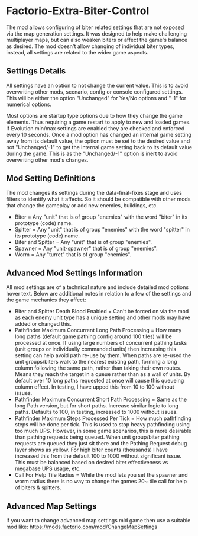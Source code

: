 # Factorio-Extra-Biter-Control



The mod allows configuring of biter related settings that are not exposed via the map generation settings. It was designed to help make challenging multiplayer maps, but can also weaken biters or affect the game's balance as desired. The mod doesn't allow changing of individual biter types, instead, all settings are related to the wider game aspects.

Settings Details
---------
All settings have an option to not change the current value. This is to avoid overwriting other mods, scenario, config or console configured settings. This will be either the option "Unchanged" for Yes/No options and "-1" for numerical options.

Most options are startup type options due to how they change the game elements. Thus requiring a game restart to apply to new and loaded games.
If Evolution min/max settings are enabled they are checked and enforced every 10 seconds.
Once a mod option has changed an internal game setting away from its default value, the option must be set to the desired value and not "Unchanged/-1" to get the internal game setting back to its default value during the game. This is as the "Unchanged/-1" option is inert to avoid overwriting other mod's changes.

Mod Setting Definitions
---------------
The mod changes its settings during the data-final-fixes stage and uses filters to identify what it affects. So it should be compatible with other mods that change the gameplay or add new enemies, buildings, etc.
- Biter = Any "unit" that is of group "enemies" with the word "biter" in its prototype (code) name.
- Spitter = Any "unit" that is of group "enemies" with the word "spitter" in its prototype (code) name.
- Biter and Spitter = Any "unit" that is of group "enemies".
- Spawner = Any "unit-spawner" that is of group "enemies".
- Worm = Any "turret" that is of group "enemies".

Advanced Mod Settings Information
-----------
All mod settings are of a technical nature and include detailed mod options hover text. Below are additional notes in relation to a few of the settings and the game mechanics they affect:
 - Biter and Spitter Death Blood Enabled = Can't be forced on via the mod as each enemy unit type has a unique setting and other mods may have added or changed this.
 - Pathfinder Maximum Concurrent Long Path Processing = How many long paths (default game pathing config around 100 tiles) will be processed at once. If using large numbers of concurrent pathing tasks (unit groups or individually commanded units) then increasing this setting can help avoid path re-use by them. When paths are re-used the unit groups/biters walk to the nearest existing path, forming a long column following the same path, rather than taking their own routes. Means they reach the target in a queue rather than as a wall of units. By default over 10 long paths requested at once will cause this queueing column effect. In testing, I have upped this from 10 to 100 without issues.
 - Pathfinder Maximum Concurrent Short Path Processing = Same as the long Path version, but for short paths. Increase similar logic to long paths. Defaults to 100, in testing, increased to 1000 without issues.
 - Pathfinder Maximum Steps Processed Per Tick = How much pathfinding steps will be done per tick. This is used to stop heavy pathfinding using too much UPS. However, in some game scenarios, this is more desirable than pathing requests being queued. When unit group/biter pathing requests are queued they just sit there and the Pathing Request debug layer shows as yellow. For high biter counts (thousands) I have increased this from the default 100 to 1000 without significant issue. This must be balanced based on desired biter effectiveness vs megabase UPS usage, etc.
 - Call For Help Tile Radius = While the mod lets you set the spawner and worm radius there is no way to change the games 20~ tile call for help of biters & spitters.

Advanced Map Settings
---------
If you want to change advanced map settings mid game then use a suitable mod like: https://mods.factorio.com/mod/ChangeMapSettings
